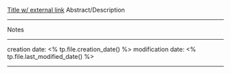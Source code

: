 [Title w/ external link](https://scholar.google.com/)
Abstract/Description
___
Notes
___
creation date: <% tp.file.creation_date() %>
modification date: <% tp.file.last_modified_date() %>
___
